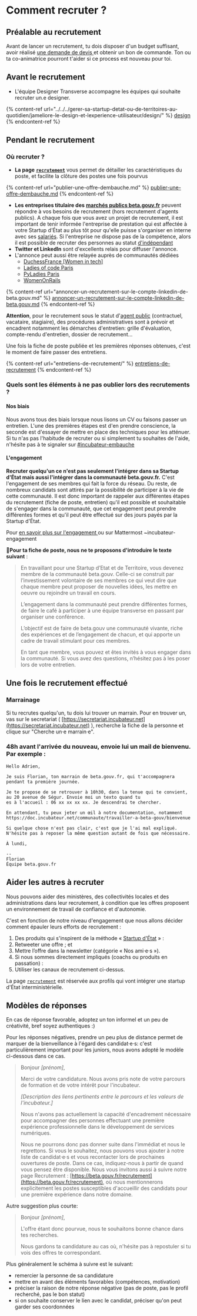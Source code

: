 # Comment recruter ?

## Préalable au recrutement

Avant de lancer un recrutement, tu dois disposer d'un budget suffisant, avoir réalisé [une demande de devis ](../../../gerer-sa-startup-detat-ou-de-territoires-au-quotidien/gestion-administrative/budget-de-sa-se/)et obtenir un bon de commande. Ton ou ta co-animatrice pourront t'aider si ce process est nouveau pour toi.

## Avant le recrutement

* L'équipe Designer Transverse accompagne les équipes qui souhaite recruter un.e designer.

{% content-ref url="../../../gerer-sa-startup-detat-ou-de-territoires-au-quotidien/jameliore-le-design-et-lexperience-utilisateur/design/" %}
[design](../../../gerer-sa-startup-detat-ou-de-territoires-au-quotidien/jameliore-le-design-et-lexperience-utilisateur/design/)
{% endcontent-ref %}

## Pendant le recrutement

### Où recruter ?

* **La page** [**`recrutement`**](https://beta.gouv.fr/recrutement/) vous permet de détailler les caractéristiques du poste, et facilite la clôture des postes une fois pourvus

{% content-ref url="publier-une-offre-dembauche.md" %}
[publier-une-offre-dembauche.md](publier-une-offre-dembauche.md)
{% endcontent-ref %}

* **Les entreprises titulaire des** [**marchés publics beta.gouv.fr**](../../../gerer-sa-startup-detat-ou-de-territoires-au-quotidien/gestion-administrative/marches-publics-beta.gouv.fr/) peuvent répondre à vos besoins de recrutement (hors recrutement d'agents publics). A chaque fois que vous avez un projet de recrutement, il est important de tenir informée l'entreprise de prestation qui est affectée à votre Startup d'État au plus tôt pour qu'elle puisse s'organiser en interne avec ses [salariés](../../actions-transverses/sengager-dans-une-action-transverse/salaries-des-societes-de-prestation.md). Si l'entreprise ne dispose pas de la compétence, alors il est possible de recruter des personnes au statut [d'indépendant](../../actions-transverses/sengager-dans-une-action-transverse/independants-freelances.md)
* **Twitter et LinkedIn** sont d'excellents relais pour diffuser l'annonce.
* L'annonce peut aussi être relayée auprès de communautés dédiées
  * [DuchessFrance \[Women in tech\]](https://www.duchess-france.org/contact/)
  * [Ladies of code Paris](https://www.meetup.com/fr-FR/Ladies-of-Code-Paris/)
  * [PyLadies Paris](https://www.meetup.com/fr-FR/pyladiesparis/)
  * [WomenOnRails](./#aider-les-autres-a-recruter)

{% content-ref url="annoncer-un-recrutement-sur-le-compte-linkedin-de-beta.gouv.md" %}
[annoncer-un-recrutement-sur-le-compte-linkedin-de-beta.gouv.md](annoncer-un-recrutement-sur-le-compte-linkedin-de-beta.gouv.md)
{% endcontent-ref %}

**Attention**, pour le recrutement sous le statut d'[agent public](../../actions-transverses/les-differents-statuts/fonctionnaires-et-contractuels-de-la-fonction-publique.md) (contractuel, vacataire, stagiaire), des procédures administratives sont à prévoir et encadrent notamment les démarches d'entretien: grille d'évaluation, compte-rendu d'entretien, dossier de recrutement…

Une fois la fiche de poste publiée et les premières réponses obtenues, c'est le moment de faire passer des entretiens.

{% content-ref url="entretiens-de-recrutement/" %}
[entretiens-de-recrutement](entretiens-de-recrutement/)
{% endcontent-ref %}

### Quels sont les éléments à ne pas oublier lors des recrutements ?

#### **Nos biais**

Nous avons tous des biais lorsque nous lisons un CV ou faisons passer un entretien. L'une des premières étapes est d'en prendre conscience, la seconde est d'essayer de mettre en place des techniques pour les atténuer. Si tu n'as pas l'habitude de recruter ou si simplement tu souhaites de l'aide, n'hésite pas à te signaler sur [#incubateur-embauche](https://startups-detat.slack.com/archives/C1VLS5E80)

#### L'engagement

**Recruter quelqu'un ce n'est pas seulement l'intégrer dans sa Startup d'État mais aussi l'intégrer dans la communauté beta.gouv.fr.** C'est l'engagement de ses membres qui fait la force du réseau. Du reste, de nombreux candidats sont attirés par la possibilité de participer à la vie de cette communauté. Il est donc important de rappeler aux différentes étapes du recrutement (fiche de poste, entretien) qu'il est possible et souhaitable de s'engager dans la communauté, que cet engagement peut prendre différentes formes et qu'il peut être effectué sur des jours payés par la Startup d'État.

Pour [en savoir plus sur l'engagement ](https://doc.incubateur.net/communaute/travailler-a-beta-gouv/actions-transverses)ou sur Mattermost \~incubateur-engagement

📝**Pour ta fiche de poste, nous ne te proposons d'introduire le texte suivant** :

> En travaillant pour une Startup d’Etat et de Territoire, vous devenez membre de la communauté beta.gouv. Celle-ci se construit par l’investissement volontaire de ses membres ce qui veut dire que chaque membre peut proposer de nouvelles idées, les mettre en oeuvre ou rejoindre un travail en cours.
>
> L’engagement dans la communauté peut prendre différentes formes, de faire le café à participer à une équipe transverse en passant par organiser une conférence.
>
> L’objectif est de faire de beta.gouv une communauté vivante, riche des expériences et de l’engagement de chacun, et qui apporte un cadre de travail stimulant pour ces membres.
>
> En tant que membre, vous pouvez et êtes invités à vous engager dans la communauté. Si vous avez des questions, n’hésitez pas à les poser lors de votre entretien.&#x20;

## Une fois le recrutement effectué

### Marrainage

Si tu recrutes quelqu'un, tu dois lui trouver un marrain. Pour en trouver un, vas sur le secretariat ( [https://secretariat.incubateur.net](https://secretariat.incubateur.net) ), recherche la fiche de la personne et clique sur "Cherche un·e marrain·e".

### 48h avant l'arrivée du nouveau, envoie lui un mail de bienvenu. Par exemple :

```
Hello Adrien,

Je suis Florian, ton marrain de beta.gouv.fr, qui t'accompagnera
pendant ta première journée. 

Je te propose de se retrouver à 10h30, dans la tenue qui te convient,
au 20 avenue de Ségur. Envoie moi un texto quand tu
es à l'accueil : 06 xx xx xx xx. Je descendrai te chercher. 

En attendant, tu peux jeter un œil à notre documentation, notamment
https://doc.incubateur.net/communaute/travailler-a-beta-gouv/bienvenue

Si quelque chose n'est pas clair, c'est que je l'ai mal expliqué.
N'hésite pas à reposer la même question autant de fois que nécessaire.

À lundi,

--
Florian
Équipe beta.gouv.fr
```

## Aider les autres à recruter

Nous pouvons aider des ministères, des collectivités locales et des administrations dans leur recrutement, à condition que les offres proposent un environnement de travail de confiance et d'autonomie.

C'est en fonction de notre niveau d'engagement que nous allons décider comment épauler leurs efforts de recrutement :

1. Des produits qui s'inspirent de la méthode « [Startup d'État](https://beta.gouv.fr/apropos) » :
2. Retweeter une offre ; et
3. Mettre l’offre dans la newsletter (catégorie « Nos ami·e·s »).
4. Si nous sommes directement impliqués (coachs ou produits en passation) :
5. Utiliser les canaux de recrutement ci-dessus.

La page [`recrutement`](https://beta.gouv.fr/recrutement/) est réservée aux profils qui vont intégrer une startup d'État interministérielle.

## Modèles de réponses

En cas de réponse favorable, adoptez un ton informel et un peu de créativité, bref soyez authentiques :)

Pour les réponses négatives, prendre un peu plus de distance permet de marquer de la bienveillance à l'égard des candidat·e·s: c'est particulièrement important pour les juniors, nous avons adopté le modèle ci-dessous dans ce cas.

> Bonjour _\[prénom]_,
>
> Merci de votre candidature. Nous avons pris note de votre parcours de formation et de votre intérêt pour l'incubateur.
>
> _\[Description des liens pertinents entre le parcours et les valeurs de l'incubateur.]_
>
> Nous n'avons pas actuellement la capacité d'encadrement nécessaire pour accompagner des personnes effectuant une première expérience professionnelle dans le développement de services numériques.
>
> Nous ne pourrons donc pas donner suite dans l'immédiat et nous le regrettons. Si vous le souhaitez, nous pouvons vous ajouter à notre liste de candidat·e·s et vous recontacter lors de prochaines ouvertures de poste. Dans ce cas, indiquez-nous à partir de quand vous pensez être disponible. Nous vous invitons aussi à suivre notre page Recrutement : [https://beta.gouv.fr/recrutement](https://beta.gouv.fr/recrutement), où nous mentionnerons explicitement les postes susceptibles d'accueillir des candidats pour une première expérience dans notre domaine.

Autre suggestion plus courte:

> Bonjour _\[prénom]_,
>
> L'offre étant donc pourvue, nous te souhaitons bonne chance dans tes recherches.
>
> Nous gardons ta candidature au cas où, n'hésite pas à repostuler si tu vois des offres te correspondant.

Plus généralement le schéma à suivre est le suivant:

* remercier la personne de sa candidature
* mettre en avant des éléments favorables (compétences, motivation)
* préciser la raison de notre réponse négative (pas de poste, pas le profil recherché, pas le bon statut)
* si on souhaite conserver le lien avec le candidat, préciser qu'on peut garder ses coordonnées
